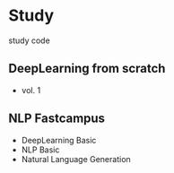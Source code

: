 # Study
study code
  
  
## DeepLearning from scratch
- vol. 1
  
## NLP Fastcampus
- DeepLearning Basic
- NLP Basic
- Natural Language Generation
